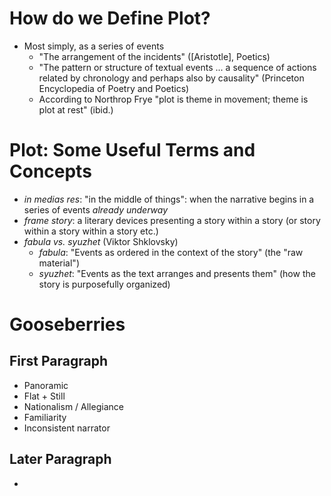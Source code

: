 # How do we Define Plot?
- Most simply, as a series of events
	- "The arrangement of the incidents" ([Aristotle], Poetics)
	- "The pattern or structure of textual events ... a sequence of actions related by chronology and perhaps also by causality" (Princeton Encyclopedia of Poetry and Poetics)
	- According to Northrop Frye "plot is theme in movement; theme is plot at rest" (ibid.)

# Plot: Some Useful Terms and Concepts
- *in medias res*: "in the middle of things": when the narrative begins in a series of events *already underway*
- *frame story*: a literary devices presenting a story within a story (or story within a story within a story etc.)
- *fabula vs. syuzhet* (Viktor Shklovsky)
	- *fabula*: "Events as ordered in the context of the story" (the "raw material")
	- *syuzhet*: "Events as the text arranges and presents them" (how the story is purposefully organized)

# Gooseberries
## First Paragraph
- Panoramic 
- Flat + Still
- Nationalism / Allegiance
- Familiarity
- Inconsistent narrator

## Later Paragraph
- 
